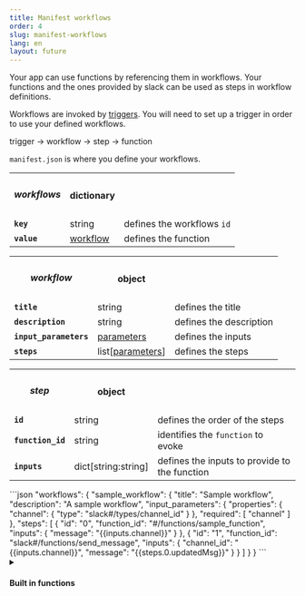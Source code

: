 ```yaml
---
title: Manifest workflows
order: 4
slug: manifest-workflows
lang: en
layout: future
---
```


<div class="section-content">

Your app can use functions by referencing them in workflows. Your functions and the ones provided by slack can be used as steps in workflow definitions.

Workflows are invoked by <a href="https://api.slack.com/future/triggers" target="_blank">triggers</a>. You will need to set up a trigger in order to use your defined workflows.

trigger → workflow → step → function

`manifest.json` is where you define your workflows.

<table id="workflows">
  <tr>
    <th><h5>workflows</h5></th>
    <th>dictionary</th>
    <th></th>
  </tr>
  <tr>
    <td><b><code>key</code></b></td>
    <td>string</td>
    <td>defines the workflows <code>id</code></td>
  </tr>
  <tr>
    <td><b><code>value</code></b></td>
    <td><a href="#workflow">workflow</a></td>
    <td>defines the function</td>
  </tr>
</table>

<table id="workflow">
  <tr>
    <th><h5>workflow</h5></th>
    <th>object</th>
    <th></th>
  </tr>
  <tr>
    <td><b><code>title</code></b></td>
    <td>string</td>
    <td>defines the title</td>
  </tr>
  <tr>
    <td><b><code>description</code></b></td>
    <td>string</td>
    <td>defines the description</td>
  </tr>
  <tr>
    <td><b><code>input_parameters</code></b></td>
    <td><a href="#parameters">parameters</a></td>
    <td>defines the inputs</td>
  </tr>
  <tr>
    <td><b><code>steps</code></b></td>
    <td>list[<a href="#parameters">parameters</a>]</td>
    <td>defines the steps</td>
  </tr>
</table>

<table id="step">
  <tr>
    <th><h5>step</h5></th>
    <th>object</th>
    <th></th>
  </tr>
  <tr>
    <td><b><code>id</code></b></td>
    <td>string</td>
    <td>defines the order of the steps</td>
  </tr>
  <tr>
    <td><b><code>function_id</code></b></td>
    <td>string</td>
    <td>identifies the <code>function</code> to evoke</td>
  </tr>
  <tr>
    <td><b><code>inputs</code></b></td>
    <td>dict[string:string]</td>
    <td>defines the inputs to provide to the function</td>
  </tr>
</table>

</div>

<div>
```json
  "workflows": {
    "sample_workflow": {
      "title": "Sample workflow",
      "description": "A sample workflow",
      "input_parameters": {
        "properties": {
          "channel": {
            "type": "slack#/types/channel_id"
          }
        },
        "required": [
          "channel"
        ]
      },
      "steps": [
        {
          "id": "0",
          "function_id": "#/functions/sample_function",
          "inputs": {
            "message": "{{inputs.channel}}"
          }
        },
        {
          "id": "1",
          "function_id": "slack#/functions/send_message",
          "inputs": {
            "channel_id": "{{inputs.channel}}",
            "message": "{{steps.0.updatedMsg}}"
          }
        }
      ]
    }
  }
```
</div>

<details class="secondary-wrapper" >
  
<summary class="section-head" markdown="0">
  <h4 class="section-head">Built in functions</h4>
</summary>

<div class="secondary-content">
Slack provides built in functions that can be used by a workflow to accomplish simple tasks, add these functions to your workflow steps in order to use them.

- <a href="https://api.slack.com/future/functions#send-message" target="_blank">Send message</a>
- <a href="https://api.slack.com/future/functions#open-a-form" target="_blank">Open a form</a>
- <a href="https://api.slack.com/future/functions#create-channel" target="_blank">Create channel</a>

Refer to <a href="https://api.slack.com/future/functions" target="_blank">the built-in functions document</a> to learn about the available built-in functions.
</div>

```json
    "$comment": "A step to post the user name to a channel"
    "steps": [
      {
        "id": "0",
        "function_id": "slack#/functions/send_message",
        "inputs": {
          "channel_id": "{{inputs.channel}}",
          "message": "{{inputs.user_name}}"
        }
      }
    ]
```

</details>
